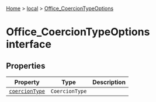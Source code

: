 [Home](./index) &gt; [local](local.md) &gt; [Office\_CoercionTypeOptions](local.office_coerciontypeoptions.md)

# Office\_CoercionTypeOptions interface

## Properties

|  Property | Type | Description |
|  --- | --- | --- |
|  [`coercionType`](local.office_coerciontypeoptions.coerciontype.md) | `CoercionType` |  |

